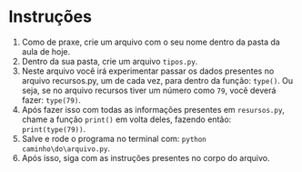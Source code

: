 # Instruções

1. Como de praxe, crie um arquivo com o seu nome dentro da pasta da aula de hoje.
2. Dentro da sua pasta, crie um arquivo `tipos.py`.
3. Neste arquivo você irá experimentar passar os dados presentes no arquivo recursos.py, um de cada vez, para dentro da função: `type()`. Ou seja, se no arquivo recursos tiver um número como `79`, você deverá fazer: `type(79)`.
4. Após fazer isso com todas as informações presentes em `resursos.py`, chame a função `print()` em volta deles, fazendo então: `print(type(79))`.
5. Salve e rode o programa no terminal com: `python caminho\do\arquivo.py`.
6. Após isso, siga com as instruções presentes no corpo do arquivo.